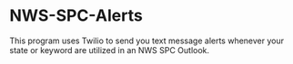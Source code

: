 # NWS-SPC-Alerts
This program uses Twilio to send you text message alerts whenever your state or keyword are utilized in an NWS SPC Outlook.

